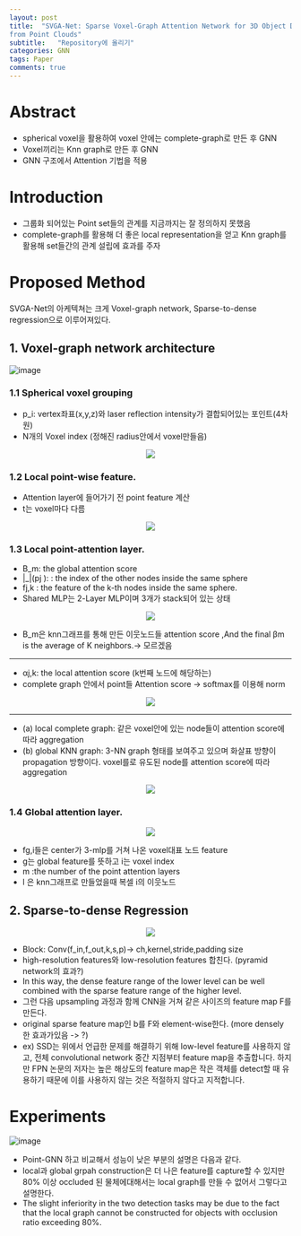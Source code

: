 ```yaml
---
layout: post
title:  "SVGA-Net: Sparse Voxel-Graph Attention Network for 3D Object Detection
from Point Clouds"
subtitle:   "Repository에 올리기"
categories: GNN
tags: Paper
comments: true
---
```


# Abstract 
+ spherical voxel을 활용하여 voxel 안에는 complete-graph로 만든 후 GNN
+ Voxel끼리는 Knn graph로 만든 후 GNN
+ GNN 구조에서 Attention 기법을 적용 


# Introduction 
+ 그룹화 되어있는 Point set들의 관계를 지금까지는 잘 정의하지 못했음
+ complete-graph를 활용해 더 좋은 local representation을 얻고  Knn graph를 활용해 set들간의 관계 설립에 효과를 주자


# Proposed Method

SVGA-Net의 아케텍쳐는 크게 Voxel-graph network, Sparse-to-dense regression으로 이루어져있다. 

## 1. Voxel-graph network architecture

![image](https://user-images.githubusercontent.com/70193130/183867315-3a1a969e-0497-4256-b1bc-5940847a2b30.png)


### 1.1 Spherical voxel grouping
+ p_i: vertex좌표(x,y,z)와 laser reflection intensity가 결합되어있는 포인트(4차원)
+ N개의 Voxel index (정해진 radius안에서 voxel만들음)

<p align="center">
  <image src="https://user-images.githubusercontent.com/70193130/183871324-9246426f-3f07-491a-b365-f35dfe859834.png" />
</p>

### 1.2 Local point-wise feature. 
+ Attention layer에 들어가기 전 point feature 계산
+ t는 voxel마다 다름
<p align="center">
  <image src="https://user-images.githubusercontent.com/70193130/183871339-929bdf01-6c7c-416c-b4d8-ff7b8220f8e2.png" />
</p>

### 1.3 Local point-attention layer.
+ B_m: the global attention score
+ |_|(pj ): : the
index of the other nodes inside the same sphere
+ fj,k :
the feature of the k-th nodes inside the same sphere.
+ Shared MLP는 2-Layer MLP이며 3개가 stack되어 있는 상태
<p align="center">
  <image src="https://user-images.githubusercontent.com/70193130/183869409-e9e5d06c-d245-41b6-bd3c-5dab690fbdbb.png" />
</p>

+ B_m은 knn그래프를 통해 만든 이웃노드들 attention score ,And the final βm is the average of K neighbors.-> 모르겠음

---
+ αj,k: the local attention score (k번째 노드에 해당하는)
+ complete graph 안에서 point들 Attention score -> softmax를 이용해 norm

<p align="center">
  <image src="https://user-images.githubusercontent.com/70193130/183869434-19bbb964-1e7e-4d87-bbf9-478c97d9c9e3.png" />
</p>

---
+ (a) local complete graph: 같은 voxel안에 있는 node들이 attention score에 따라 aggregation
+ (b) global KNN graph: 3-NN graph 형태를 보여주고 있으며 화살표 방향이 propagation 방향이다. voxel를로 유도된 node를 attention score에 따라 aggregation



<p align="center">
  <image src="https://user-images.githubusercontent.com/70193130/183869440-fe2882a5-ab82-4dbe-8c5e-0dc0f822fa1b.png" />
</p>

### 1.4 Global attention layer.
<p align="center">
  <image src="https://user-images.githubusercontent.com/70193130/183869448-0afbfa49-f3e8-472f-ad26-0c97d6ea79bf.png" />
</p>

+ fg,i들은 center가 3-mlp를 거쳐 나온 voxel대표 노드 feature
+ g는 global feature를 뜻하고 i는 voxel index 
+ m :the number of the point attention layers
+ l 은 knn그래프로 만들었을때 복셀 i의 이웃노드 

## 2. Sparse-to-dense Regression

<p align="center">
  <image src="https://user-images.githubusercontent.com/70193130/184832918-33e69058-9e31-4aab-9897-0affd57371a5.png" />
</p>

+ Block: Conv(f_in,f_out,k,s,p)-> ch,kernel,stride,padding size
+ high-resolution features와 low-resolution features 합친다. (pyramid network의 효과?)
+ In this way, the dense feature range of the lower level can be well combined with the sparse feature range of the higher level.
+ 그런 다음 upsampling 과정과 함께 CNN을 거쳐 같은 사이즈의 feature map F를 만든다. 
+ original sparse feature map인 b를 F와 element-wise한다. (more densely 한 효과가있음 -> ?)
+ ex) SSD는 위에서 언급한 문제를 해결하기 위해 low-level feature를 사용하지 않고, 전체 convolutional network 중간 지점부터 feature map을 추출합니다. 하지만 FPN 논문의 저자는 높은 해상도의 feature map은 작은 객체를 detect할 때 유용하기 때문에 이를 사용하지 않는 것은 적절하지 않다고 지적합니다.
# Experiments
![image](https://user-images.githubusercontent.com/70193130/185074527-f8165118-ab1b-4ed3-aa7c-ae925c256eba.png)

+ Point-GNN 하고 비교해서 성능이 낮은 부분의 설명은 다음과 같다. 
+ local과 global grpah construction은 더 나은 feature를 capture할 수 있지만
80% 이상 occluded 된 물체에대해서는 local graph를 만들 수 없어서 그렇다고 설명한다. 
+ The slight inferiority in the two detection tasks may be due to the
fact that the local graph cannot be constructed for objects
with occlusion ratio exceeding 80%.
